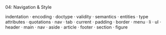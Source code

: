 04: Navigation & Style

indentation · encoding · doctype · validity · semantics · entities · type attributes · quotations · nav · tab · current · padding · border · menu · li · ul · header · main · nav · aside · article · footer · section · figure 